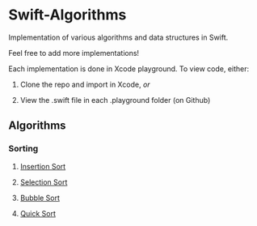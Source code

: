 Swift-Algorithms
================

Implementation of various algorithms and data structures in Swift.

Feel free to add more implementations!

Each implementation is done in Xcode playground. To view code, either:

1. Clone the repo and import in Xcode, *or*

2. View the .swift file in each .playground folder (on Github)

## Algorithms

### Sorting

1. [Insertion Sort](https://github.com/karan/Swift-Algorithms/tree/master/InsertionSort.playground)

2. [Selection Sort](https://github.com/karan/Swift-Algorithms/tree/master/SelectionSort.playground)

3. [Bubble Sort](https://github.com/karan/Swift-Algorithms/tree/master/BubbleSort.playground)

4. [Quick Sort](https://github.com/karan/Swift-Algorithms/tree/master/QuickSort.playground)
